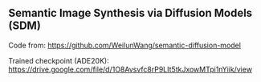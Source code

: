 ## Semantic Image Synthesis via Diffusion Models (SDM)
Code from: https://github.com/WeilunWang/semantic-diffusion-model

Trained checkpoint (ADE20K): https://drive.google.com/file/d/1O8Avsvfc8rP9LIt5tkJxowMTpi1nYiik/view
